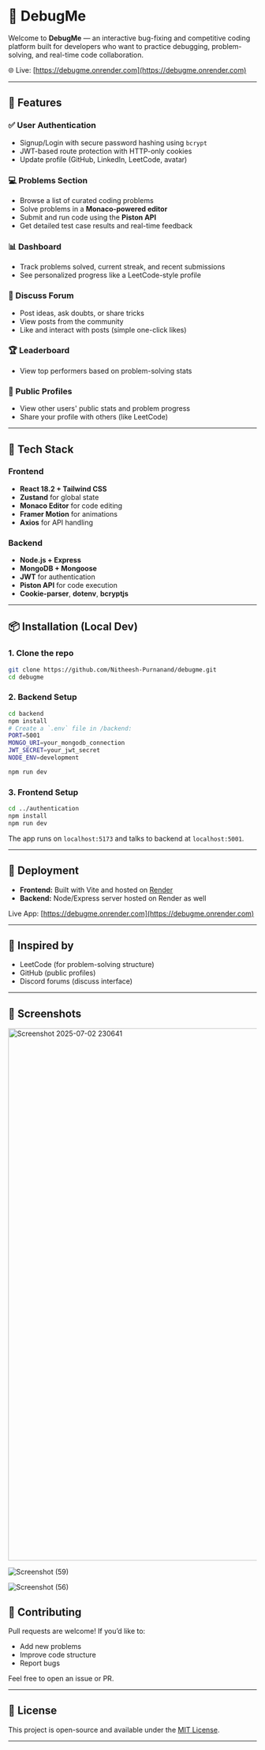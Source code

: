 # 🐞 DebugMe

Welcome to **DebugMe** — an interactive bug-fixing and competitive coding platform built for developers who want to practice debugging, problem-solving, and real-time code collaboration.

🌐 Live: [https://debugme.onrender.com](https://debugme.onrender.com)

---

## 🚀 Features

### ✅ User Authentication

* Signup/Login with secure password hashing using `bcrypt`
* JWT-based route protection with HTTP-only cookies
* Update profile (GitHub, LinkedIn, LeetCode, avatar)

### 💻 Problems Section

* Browse a list of curated coding problems
* Solve problems in a **Monaco-powered editor**
* Submit and run code using the **Piston API**
* Get detailed test case results and real-time feedback

### 📊 Dashboard

* Track problems solved, current streak, and recent submissions
* See personalized progress like a LeetCode-style profile

### 📁 Discuss Forum

* Post ideas, ask doubts, or share tricks
* View posts from the community
* Like and interact with posts (simple one-click likes)

### 🏆 Leaderboard

* View top performers based on problem-solving stats

### 👤 Public Profiles

* View other users' public stats and problem progress
* Share your profile with others (like LeetCode)

---

## 🧰 Tech Stack

### Frontend

* **React 18.2 + Tailwind CSS**
* **Zustand** for global state
* **Monaco Editor** for code editing
* **Framer Motion** for animations
* **Axios** for API handling

### Backend

* **Node.js + Express**
* **MongoDB + Mongoose**
* **JWT** for authentication
* **Piston API** for code execution
* **Cookie-parser**, **dotenv**, **bcryptjs**

---

## 📦 Installation (Local Dev)

### 1. Clone the repo

```bash
git clone https://github.com/Nitheesh-Purnanand/debugme.git
cd debugme
```

### 2. Backend Setup

```bash
cd backend
npm install
# Create a `.env` file in /backend:
PORT=5001
MONGO_URI=your_mongodb_connection
JWT_SECRET=your_jwt_secret
NODE_ENV=development
```

```bash
npm run dev
```

### 3. Frontend Setup

```bash
cd ../authentication
npm install
npm run dev
```

The app runs on `localhost:5173` and talks to backend at `localhost:5001`.

---

## 🧪 Deployment

* **Frontend:** Built with Vite and hosted on [Render](https://render.com)
* **Backend:** Node/Express server hosted on Render as well

Live App: [https://debugme.onrender.com](https://debugme.onrender.com)

---

## 🧠 Inspired by

* LeetCode (for problem-solving structure)
* GitHub (public profiles)
* Discord forums (discuss interface)

---

## 📸 Screenshots
<img width="1919" height="1078" alt="Screenshot 2025-07-02 230641" src="https://github.com/user-attachments/assets/a1c03278-49e7-417a-8b5e-ad70bd0e6f91" />

![Screenshot (59)](https://github.com/user-attachments/assets/b79eb08a-3918-45a6-afa5-9dd4759b5e05)

![Screenshot (56)](https://github.com/user-attachments/assets/6f7282db-0f91-4ec7-9e1d-9bf0146bb157)

## 🤝 Contributing

Pull requests are welcome! If you’d like to:

* Add new problems
* Improve code structure
* Report bugs

Feel free to open an issue or PR.

---

## 📜 License

This project is open-source and available under the [MIT License](LICENSE).

---
